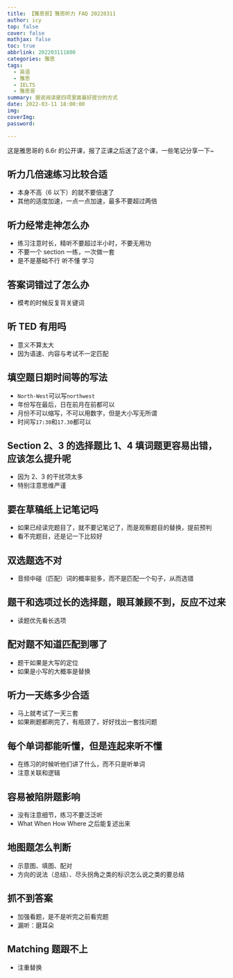 ```yaml
---
title: 【雅思哥】雅思听力 FAQ 20220311
author: icy
top: false
cover: false
mathjax: false
toc: true
abbrlink: 202203111800
categories: 雅思
tags:
  - 英语
  - 雅思
  - IELTS
  - 雅思哥
summary: 据说阅读是四项里面最好提分的方式
date: 2022-03-11 18:00:00
img:
coverImg:
password:

---
```


这是雅思哥的 6.6r 的公开课，报了正课之后送了这个课，一些笔记分享一下~

## 听力几倍速练习比较合适

- 本身不高（6 以下）的就不要倍速了
- 其他的适度加速，一点一点加速，最多不要超过两倍

## 听力经常走神怎么办

- 练习注意时长，精听不要超过半小时，不要无用功
- 不要一个 section 一练，一次做一套
- 是不是基础不行 听不懂 学习

## 答案词错过了怎么办

- 模考的时候反复背关键词

## 听 TED 有用吗

- 意义不算太大
- 因为语速、内容与考试不一定匹配

## 填空题日期时间等的写法

- `North-West`可以写`northwest`
- 年份写在最后，日在前月在前都可以
- 月份不可以缩写，不可以用数字，但是大小写无所谓
- 时间写`17:30`和`17.30`都可以

## Section 2、3 的选择题比 1、4 填词题更容易出错，应该怎么提升呢

- 因为 2、3 的干扰项太多
- 特别注意思维严谨

## 要在草稿纸上记笔记吗

- 如果已经读完题目了，就不要记笔记了，而是观察题目的替换，提前预判
- 看不完题目，还是记一下比较好

## 双选题选不对

- 音频中碰（匹配）词的概率挺多，而不是匹配一个句子，从而选错

## 题干和选项过长的选择题，眼耳兼顾不到，反应不过来

- 读题优先看长选项

## 配对题不知道匹配到哪了

- 题干如果是大写的定位
- 如果是小写的大概率是替换

## 听力一天练多少合适

- 马上就考试了一天三套
- 如果刷题都刷完了，有瓶颈了，好好找出一套找问题

## 每个单词都能听懂，但是连起来听不懂

- 在练习的时候听他们讲了什么，而不只是听单词
- 注意关联和逻辑

## 容易被陷阱题影响

- 没有注意细节，练习不要泛泛听
- What When How Where 之后能复述出来

## 地图题怎么判断

- 示意图、填图、配对
- 方向的说法（总结）、尽头拐角之类的标识怎么说之类的要总结

## 抓不到答案

- 加强看题，是不是听完之前看完题
- 漏听：磨耳朵

## Matching 题跟不上

- 注重替换